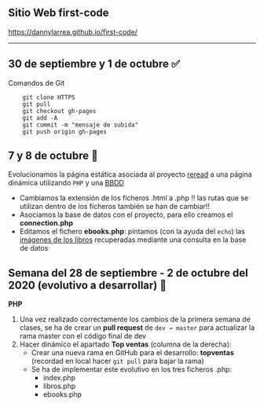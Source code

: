## Sitio Web first-code
https://dannylarrea.github.io/first-code/
- - - -
## 30 de septiembre y 1 de octubre :white_check_mark:
Comandos de Git
```git
    git clone HTTPS
    git pull
    git checkout gh-pages 
    git add -A
    git commit -m "mensaje de subida"
    git push origin gh-pages
```

## 7 y 8 de octubre :mega:
Evolucionamos la página estática asociada al proyecto [reread](https://dannylarrea.github.io/reread "Proyecto HTML reread") a una página dinámica utilizando ```PHP``` y una [BBDD](https://github.com/dannylarrea/reread-php/blob/dev/db/reread.sql)
- Cambiamos la extensión de los ficheros .html a .php :bangbang: las rutas que se utilizan dentro de los ficheros también se han de cambiar!!
- Asociamos la base de datos con el proyecto, para ello creamos el **connection.php**
- Editamos el fichero **ebooks.php**: pintamos (con la ayuda del ```echo```) las [imágenes de los libros](https://github.com/dannylarrea/reread-php/tree/dev/img) recuperadas mediante una consulta en la base de datos

## Semana del 28 de septiembre - 2 de octubre del 2020 (evolutivo a desarrollar) :mega:
**PHP**
1. Una vez realizado correctamente los cambios de la primera semana de clases, se ha de crear un **pull request** de ```dev → master``` para actualizar la rama master con el código final de dev
2. Hacer dinámico el apartado **Top ventas** (columna de la derecha):
    - Crear una nueva rama en GitHub para el desarrollo: **topventas** (recordad en local hacer ```git pull``` para bajar la rama)
    - Se ha de implementar este evolutivo en los tres ficheros .php:
        - index.php
        - libros.php
        - ebooks.php